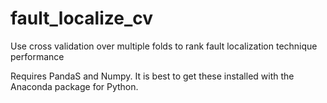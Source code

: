 # fault_localize_cv
Use cross validation over multiple folds to rank fault localization technique performance

Requires PandaS and Numpy. It is best to get these installed with the Anaconda package for Python.


